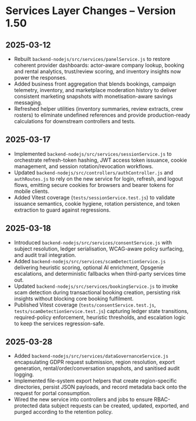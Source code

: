 # Services Layer Changes – Version 1.50

## 2025-03-12
- Rebuilt `backend-nodejs/src/services/panelService.js` to restore coherent provider dashboards: actor-aware company lookup, booking and rental analytics, trust/review scoring, and inventory insights now power the responses.
- Added business front aggregation that blends bookings, campaign telemetry, inventory, and marketplace moderation history to deliver consistent marketing snapshots with monetisation-aware savings messaging.
- Refreshed helper utilities (inventory summaries, review extracts, crew rosters) to eliminate undefined references and provide production-ready calculations for downstream controllers and tests.

## 2025-03-17
- Implemented `backend-nodejs/src/services/sessionService.js` to orchestrate refresh-token hashing, JWT access token issuance, cookie management, and session rotation/revocation workflows.
- Updated `backend-nodejs/src/controllers/authController.js` and `authRoutes.js` to rely on the new service for login, refresh, and logout flows, emitting secure cookies for browsers and bearer tokens for mobile clients.
- Added Vitest coverage (`tests/sessionService.test.js`) to validate issuance semantics, cookie hygiene, rotation persistence, and token extraction to guard against regressions.

## 2025-03-18
- Introduced `backend-nodejs/src/services/consentService.js` with subject resolution, ledger serialisation, WCAG-aware policy surfacing, and audit trail integration.
- Added `backend-nodejs/src/services/scamDetectionService.js` delivering heuristic scoring, optional AI enrichment, Opsgenie escalations, and deterministic fallbacks when third-party services time out.
- Updated `backend-nodejs/src/services/bookingService.js` to invoke scam detection during transactional booking creation, persisting risk insights without blocking core booking fulfilment.
- Published Vitest coverage (`tests/consentService.test.js`, `tests/scamDetectionService.test.js`) capturing ledger state transitions, required-policy enforcement, heuristic thresholds, and escalation logic to keep the services regression-safe.

## 2025-03-28
- Added `backend-nodejs/src/services/dataGovernanceService.js` encapsulating GDPR request submission, region resolution, export generation, rental/order/conversation snapshots, and sanitised audit logging.
- Implemented file-system export helpers that create region-specific directories, persist JSON payloads, and record metadata back onto the request for portal consumption.
- Wired the new service into controllers and jobs to ensure RBAC-protected data subject requests can be created, updated, exported, and purged according to the retention policy.
